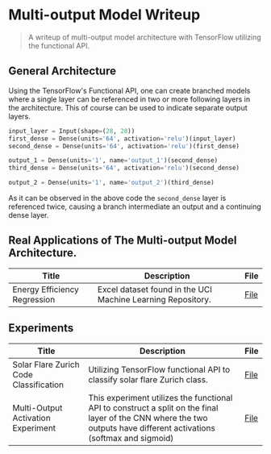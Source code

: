 # Multi-output Model Writeup
> A writeup of multi-output model architecture with TensorFlow utilizing the functional API.

## General Architecture 

Using the TensorFlow's Functional API, one can create branched models where a single layer can be referenced in two or more following layers in the architecture. This of course can be used to indicate separate output layers.

```python
input_layer = Input(shape=(28, 28))
first_dense = Dense(units='64', activation='relu')(input_layer)
second_dense = Dense(units='64', activation='relu')(first_dense)

output_1 = Dense(units='1', name='output_1')(second_dense)
third_dense = Dense(units='64', activation='relu')(second_dense)

output_2 = Dense(units='1', name='output_2')(third_dense)
```

As it can be observed in the above code the `second_dense` layer is referenced twice, causing a branch intermediate an output and a continuing dense layer.

## Real Applications of The Multi-output Model Architecture.
|**Title**|**Description**|**File**|
|---------|---------------|--------|
|Energy Efficiency Regression|Excel dataset found in the UCI Machine Learning Repository.|[File](https://github.com/UmbertoFasci/Multi-output_Model_wrtup/blob/main/EnergyEfficiencyRegression.ipynb)|

## Experiments
|**Title**|**Description**|**File**|
|-|-|-|
|Solar Flare Zurich Code Classification|Utilizing TensorFlow functional API to classify solar flare Zurich class.|[File](https://github.com/UmbertoFasci/Multi-output_Model_wrtup/blob/main/SolarFlare_ZurichClass_MultiOutput.ipynb)|
|Multi-Output Activation Experiment|This experiment utilizes the functional API to construct a split on the final layer of the CNN where the two outputs have different activations (softmax and sigmoid)|[File]()|
